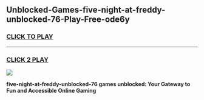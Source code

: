 
## Unblocked-Games-five-night-at-freddy-unblocked-76-Play-Free-ode6y
<h3>
<a href="https://premium76.site?title=five-night-at-freddy-unblocked-76&ref=20M">CLICK TO PLAY</a></h3>
<hr>

<h3>
<a href="https://premium76.site?title=five-night-at-freddy-unblocked-76&ref=20M">CLICK 2 PLAY</a>
  
</h3>

<a href="https://premium76.site?title=five-night-at-freddy-unblocked-76&ref=19M"><img src="https://clearcache.store/games.png"></a>


**five-night-at-freddy-unblocked-76 games unblocked: Your Gateway to Fun and Accessible Online Gaming**
